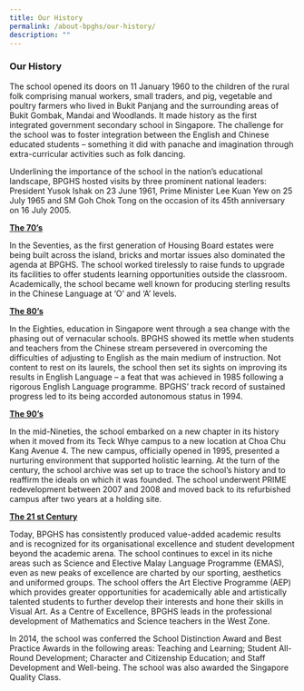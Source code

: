 ```yaml
---
title: Our History
permalink: /about-bpghs/our-history/
description: ""
---
```

### Our History

The school opened its doors on 11 January 1960 to the children of the rural folk comprising manual workers, small traders, and pig, vegetable and poultry farmers who lived in Bukit Panjang and the surrounding areas of Bukit Gombak, Mandai and Woodlands. It made history as the first integrated government secondary school in Singapore. The challenge for the school was to foster integration between the English and Chinese educated students – something it did with panache and imagination through extra-curricular activities such as folk dancing.

Underlining the importance of the school in the nation’s educational landscape, BPGHS hosted visits by three prominent national leaders: President Yusok Ishak on 23 June 1961, Prime Minister Lee Kuan Yew on 25 July 1965 and SM Goh Chok Tong on the occasion of its 45th anniversary on 16 July 2005.

<strong><u>The 70’s</u></strong>

In the Seventies, as the first generation of Housing Board estates were being built across the island, bricks and mortar issues also dominated the agenda at BPGHS. The school worked tirelessly to raise funds to upgrade its facilities to offer students learning opportunities outside the classroom. Academically, the school became well known for producing sterling results in the Chinese Language at ‘O’ and ‘A’ levels.

<strong><u>The 80’s</u></strong>

In the Eighties, education in Singapore went through a sea change with the phasing out of vernacular schools. BPGHS showed its mettle when students and teachers from the Chinese stream persevered in overcoming the difficulties of adjusting to English as the main medium of instruction. Not content to rest on its laurels, the school then set its sights on improving its results in English Language – a feat that was achieved in 1985 following a rigorous English Language programme. BPGHS’ track record of sustained progress led to its being accorded autonomous status in 1994.

<strong><u>The 90’s</u></strong>

In the mid-Nineties, the school embarked on a new chapter in its history when it moved from its Teck Whye campus to a new location at Choa Chu Kang Avenue 4. The new campus, officially opened in 1995, presented a nurturing environment that supported holistic learning. At the turn of the century, the school archive was set up to trace the school’s history and to reaffirm the ideals on which it was founded. The school underwent PRIME redevelopment between 2007 and 2008 and moved back to its refurbished campus after two years at a holding site.

<strong><u>The 21 st Century</u></strong>

Today, BPGHS has consistently produced value-added academic results and is recognized for its organisational excellence and student development beyond the academic arena. The school continues to excel in its niche areas such as Science and Elective Malay Language Programme (EMAS), even as new peaks of excellence are charted by our sporting, aesthetics and uniformed groups. The school offers the Art Elective Programme (AEP) which provides greater opportunities for academically able and artistically talented students to further develop their interests and hone their skills in Visual Art. As a Centre of Excellence, BPGHS leads in the professional development of Mathematics and Science teachers in the West Zone.

In 2014, the school was conferred the School Distinction Award and Best Practice Awards in the following areas: Teaching and Learning; Student All-Round Development; Character and Citizenship Education; and Staff Development and Well-being. The school was also awarded the Singapore Quality Class.